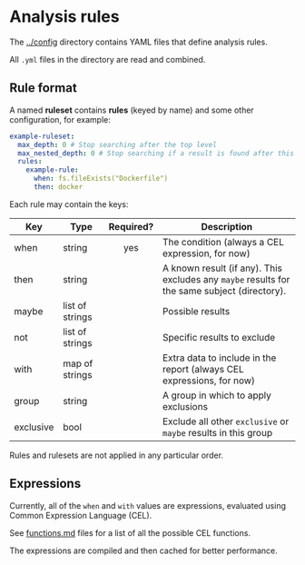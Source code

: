 # Analysis rules

The [../config](../config) directory contains YAML files that define analysis rules.

All `.yml` files in the directory are read and combined.

## Rule format

A named **ruleset** contains **rules** (keyed by name) and some other configuration, for example:

```yaml
example-ruleset:
  max_depth: 0 # Stop searching after the top level
  max_nested_depth: 0 # Stop searching if a result is found after this level
  rules:
    example-rule:
      when: fs.fileExists("Dockerfile")
      then: docker
```

Each rule may contain the keys:

| Key       | Type            | Required? | Description                                                                                  |
|-----------|-----------------|:---------:|----------------------------------------------------------------------------------------------|
| when      | string          |    yes    | The condition (always a CEL expression, for now)                                             |
| then      | string          |           | A known result (if any). This excludes any `maybe` results for the same subject (directory). |
| maybe     | list of strings |           | Possible results                                                                             |
| not       | list of strings |           | Specific results to exclude                                                                  |
| with      | map of strings  |           | Extra data to include in the report (always CEL expressions, for now)                        |
| group     | string          |           | A group in which to apply exclusions                                                         |
| exclusive | bool            |           | Exclude all other `exclusive` or `maybe` results in this group                               |

Rules and rulesets are not applied in any particular order.

## Expressions

Currently, all of the `when` and `with` values are expressions, evaluated using Common Expression Language (CEL).

See [functions.md](functions.md) files for a list of all the possible CEL functions.

The expressions are compiled and then cached for better performance.
